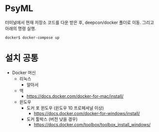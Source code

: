 # PsyML

터미널에서 현재 저장소 코드를 다운 받은 후, deepcon/docker 폴더로 이동. 그리고 아래의 명령 실행.
```
docker$ docker-compose up
```

# 설치 공통
* Docker 머신
  * 리눅스
    - 알아서
  * 맥
    - https://docs.docker.com/docker-for-mac/install/
  * 윈도우
    - 도커 포 윈도우 (윈도우 10 프로페셔널 이상)
      - https://docs.docker.com/docker-for-windows/install/
    - 도커 툴박스 (버전 낮을 경우)
      - https://docs.docker.com/toolbox/toolbox_install_windows/
